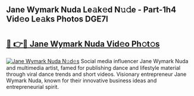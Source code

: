 ## Jane Wymark Nuda Le𝚊k𝚎d N𝚞𝚍e - Part-1h4 Vid𝚎o Le𝚊ks Photos DGE7l

# <h2><a href="http://fbdbm69.evod.top/?m=Jane+Wymark+Nuda">🔗 👉🔴 Jane Wymark Nuda Vid𝚎o Ph𝚘t𝚘s</a></h2>

[![Jane Wymark Nuda N𝚞d𝚎s](https://i.imgur.com/8V9OHl7.gif)](http://fbdbm69.evod.top/?m=Jane+Wymark+Nuda)
Social media influencer Jane Wymark Nuda and multimedia artist, famed for publishing dance and lifestyle material through viral dance trends and short videos. Visionary entrepreneur Jane Wymark Nuda, known for their innovative business ideas and entrepreneurial spirit. 
